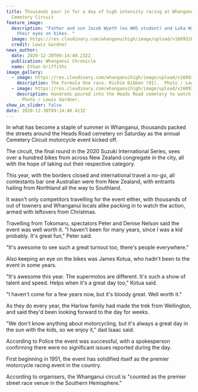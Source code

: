 ```yaml
---
title: Thousands pour in for a day of high intensity racing at Whanganui's
  Cemetery Circuit
feature_image:
  description: "Father and son Jacob Wyeth (ex WHS student) and Luka Wyeth with
    their eyes on bikes. "
  image: https://res.cloudinary.com/whanganuihigh/image/upload/v1609320041/News/Jacob_Wyeth._chron_28.12.20.jpg
  credit: Lewis Gardner
news_author:
  date: 2020-12-28T09:14:40.232Z
  publication: Whanganui Chronicle
  name: Ethan Griffiths
image_gallery:
  - image: https://res.cloudinary.com/whanganuihigh/image/upload/v1609320066/News/Dibben_91.The_Formula_One_race.chron_28.12.20.jpg
    description: The Formula One race. Richie Dibben (91).  Photo / Lewis Gardner.
  - image: https://res.cloudinary.com/whanganuihigh/image/upload/v1609320094/News/cemetery_ciruit_crowd._chron_28.12.20.jpg
    description: Hundreds poured into the Heads Road cemetery to watch the action.
      Photo / Lewis Gardner.
show_in_slider: false
date: 2020-12-30T09:14:40.413Z
---
```

In what has become a staple of summer in Whanganui, thousands packed the streets around the Heads Road cemetery on Saturday as the annual Cemetery Circuit motorcycle event kicked off.

The circuit, the final round in the 2020 Suzuki International Series, sees over a hundred bikes from across New Zealand congregate in the city, all with the hope of taking out their respective category.

This year, with the borders closed and international travel a no-go, all contestants bar one Australian were from New Zealand, with entrants hailing from Northland all the way to Southland.

It wasn't only competitors travelling for the event either, with thousands of out of towners and Whanganui locals alike packing in to watch the action, armed with leftovers from Christmas.

Travelling from Tokomaru, spectators Peter and Denise Nelson said the event was well worth it.
"I haven't been for many years, since I was a kid probably. It's great fun," Peter said.

"It's awesome to see such a great turnout too, there's people everywhere."

Also keeping an eye on the bikes was James Kotua, who hadn't been to the event in some years.

"It's awesome this year. The supermotos are different. It's such a show of talent and speed. Helps when it's a great day too," Kotua said.

"I haven't come for a few years now, but it's bloody great. Well worth it."

As they do every year, the Harlow family had made the trek from Wellington, and said they'd been looking forward to the day for weeks.

"We don't know anything about motorcycling, but it's always a great day in the sun with the kids, so we enjoy it," dad Isaac said.

According to Police the event was successful, with a spokesperson confirming there were no significant issues reported during the day.

First beginning in 1951, the event has solidified itself as the premier motorcycle racing event in the country.

According to organisers, the Whanganui circuit is "counted as the premier street race venue in the Southern Hemisphere."